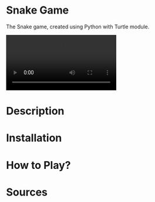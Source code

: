 # Snake Game
The Snake game, created using Python with Turtle module.

![snake_game](https://i.giphy.com/media/KxPQr6gfKgBWCr9dQS/giphy.mp4)

# Description

# Installation

# How to Play?

# Sources
